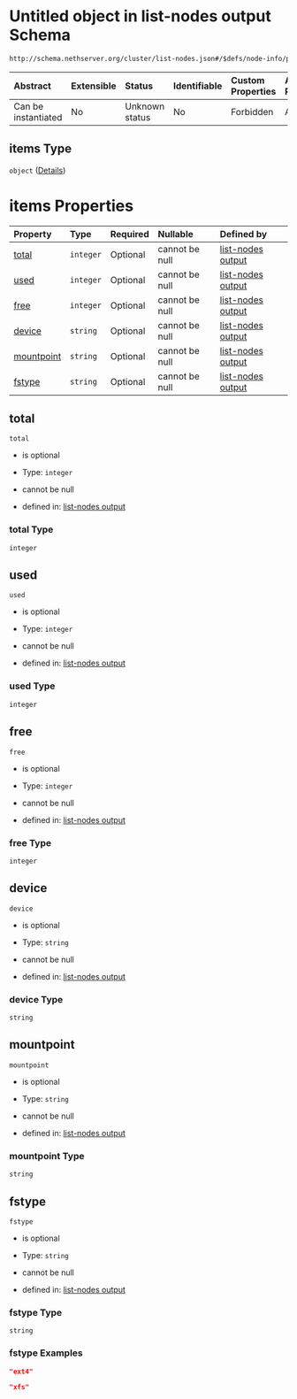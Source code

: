 # Untitled object in list-nodes output Schema

```txt
http://schema.nethserver.org/cluster/list-nodes.json#/$defs/node-info/properties/disks/items
```



| Abstract            | Extensible | Status         | Identifiable | Custom Properties | Additional Properties | Access Restrictions | Defined In                                                          |
| :------------------ | :--------- | :------------- | :----------- | :---------------- | :-------------------- | :------------------ | :------------------------------------------------------------------ |
| Can be instantiated | No         | Unknown status | No           | Forbidden         | Allowed               | none                | [list-nodes.json\*](cluster/list-nodes.json "open original schema") |

## items Type

`object` ([Details](list-nodes-defs-node-info-properties-disks-items.md))

# items Properties

| Property                  | Type      | Required | Nullable       | Defined by                                                                                                                                                                                                          |
| :------------------------ | :-------- | :------- | :------------- | :------------------------------------------------------------------------------------------------------------------------------------------------------------------------------------------------------------------ |
| [total](#total)           | `integer` | Optional | cannot be null | [list-nodes output](list-nodes-defs-node-info-properties-disks-items-properties-total.md "http://schema.nethserver.org/cluster/list-nodes.json#/$defs/node-info/properties/disks/items/properties/total")           |
| [used](#used)             | `integer` | Optional | cannot be null | [list-nodes output](list-nodes-defs-node-info-properties-disks-items-properties-used.md "http://schema.nethserver.org/cluster/list-nodes.json#/$defs/node-info/properties/disks/items/properties/used")             |
| [free](#free)             | `integer` | Optional | cannot be null | [list-nodes output](list-nodes-defs-node-info-properties-disks-items-properties-free.md "http://schema.nethserver.org/cluster/list-nodes.json#/$defs/node-info/properties/disks/items/properties/free")             |
| [device](#device)         | `string`  | Optional | cannot be null | [list-nodes output](list-nodes-defs-node-info-properties-disks-items-properties-device.md "http://schema.nethserver.org/cluster/list-nodes.json#/$defs/node-info/properties/disks/items/properties/device")         |
| [mountpoint](#mountpoint) | `string`  | Optional | cannot be null | [list-nodes output](list-nodes-defs-node-info-properties-disks-items-properties-mountpoint.md "http://schema.nethserver.org/cluster/list-nodes.json#/$defs/node-info/properties/disks/items/properties/mountpoint") |
| [fstype](#fstype)         | `string`  | Optional | cannot be null | [list-nodes output](list-nodes-defs-node-info-properties-disks-items-properties-fstype.md "http://schema.nethserver.org/cluster/list-nodes.json#/$defs/node-info/properties/disks/items/properties/fstype")         |

## total



`total`

* is optional

* Type: `integer`

* cannot be null

* defined in: [list-nodes output](list-nodes-defs-node-info-properties-disks-items-properties-total.md "http://schema.nethserver.org/cluster/list-nodes.json#/$defs/node-info/properties/disks/items/properties/total")

### total Type

`integer`

## used



`used`

* is optional

* Type: `integer`

* cannot be null

* defined in: [list-nodes output](list-nodes-defs-node-info-properties-disks-items-properties-used.md "http://schema.nethserver.org/cluster/list-nodes.json#/$defs/node-info/properties/disks/items/properties/used")

### used Type

`integer`

## free



`free`

* is optional

* Type: `integer`

* cannot be null

* defined in: [list-nodes output](list-nodes-defs-node-info-properties-disks-items-properties-free.md "http://schema.nethserver.org/cluster/list-nodes.json#/$defs/node-info/properties/disks/items/properties/free")

### free Type

`integer`

## device



`device`

* is optional

* Type: `string`

* cannot be null

* defined in: [list-nodes output](list-nodes-defs-node-info-properties-disks-items-properties-device.md "http://schema.nethserver.org/cluster/list-nodes.json#/$defs/node-info/properties/disks/items/properties/device")

### device Type

`string`

## mountpoint



`mountpoint`

* is optional

* Type: `string`

* cannot be null

* defined in: [list-nodes output](list-nodes-defs-node-info-properties-disks-items-properties-mountpoint.md "http://schema.nethserver.org/cluster/list-nodes.json#/$defs/node-info/properties/disks/items/properties/mountpoint")

### mountpoint Type

`string`

## fstype



`fstype`

* is optional

* Type: `string`

* cannot be null

* defined in: [list-nodes output](list-nodes-defs-node-info-properties-disks-items-properties-fstype.md "http://schema.nethserver.org/cluster/list-nodes.json#/$defs/node-info/properties/disks/items/properties/fstype")

### fstype Type

`string`

### fstype Examples

```json
"ext4"
```

```json
"xfs"
```
